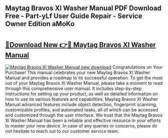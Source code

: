 ## Maytag Bravos Xl Washer Manual PDF Download Free - Part-yLf User Guide Repair - Service Owner Edition aMoKo

# <h2><a href="http://bc15734.oget.top/?id=Maytag+Bravos+Xl+Washer+Manual">🔗Download New 👉🔴 Maytag Bravos Xl Washer Manual</a></h2>

[![Maytag Bravos Xl Washer Manual new download](https://i.imgur.com/5g1atiW.png)](http://bc15734.oget.top/?id=Maytag+Bravos+Xl+Washer+Manual)
Congratulations on Your Purchase! This manual celebrates your new Maytag Bravos Xl Washer Manual and provides a roadmap to its successful operation. To get the most out of your Maytag Bravos Xl Washer Manual, please take a moment to read through this comprehensive user manual. It includes step-by-step instructions for setting up your product, as well as detailed information on how to use its various features and capabilities. Maytag Bravos Xl Washer Manual advanced features include object detection, fingerprint scanning, customizable profiles, and automated tasks, all of which can be accessed and customized through the user interface. We trust that the Maytag Bravos Xl Washer Manual has been a reliable and effective resource in your efforts to master your new device. In case of any queries or concerns, please do not hesitate to reach out to our customer service team.
